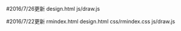 #2016/7/26更新
design.html
js/draw.js

#2016/7/22更新
rmindex.html
design.html
css/rmindex.css
js/draw.js